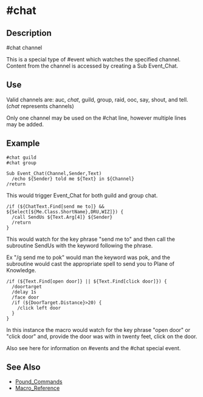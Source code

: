 # \#chat

## Description

\#chat channel

This is a special type of \#event which watches the specified channel. Content from the channel is accessed by creating a Sub Event\_Chat.

## Use

Valid channels are: auc, _chat_, guild, group, raid, ooc, say, shout, and tell. \(_chat_ represents channels\)

Only one channel may be used on the \#chat line, however multiple lines may be added.

## Example

```text
#chat guild
#chat group

Sub Event_Chat(Channel,Sender,Text)
  /echo ${Sender} told me ${Text} in ${Channel}
/return
```

This would trigger Event\_Chat for both guild and group chat.

```text
/if (${ChatText.Find[send me to]} && ${Select[${Me.Class.ShortName},DRU,WIZ]}) {
  /call SendUs ${Text.Arg[4]} ${Sender}
  /return
}
```

This would watch for the key phrase "send me to" and then call the subroutine SendUs with the keyword following the phrase.

Ex "/g send me to pok" would man the keyword was pok, and the subroutine would cast the appropriate spell to send you to Plane of Knowledge.

```text
/if (${Text.Find[open door]} || ${Text.Find[click door]}) {
  /doortarget
  /delay 1s
  /face door
  /if (${DoorTarget.Distance}>20) {
    /click left door
  }
}
```

In this instance the macro would watch for the key phrase "open door" or "click door" and, provide the door was with in twenty feet, click on the door.

Also see here for information on \#events and the \#chat special event.

## See Also

* [Pound\_Commands](./)
* [Macro\_Reference](../../../documentation/macro-reference.md)

